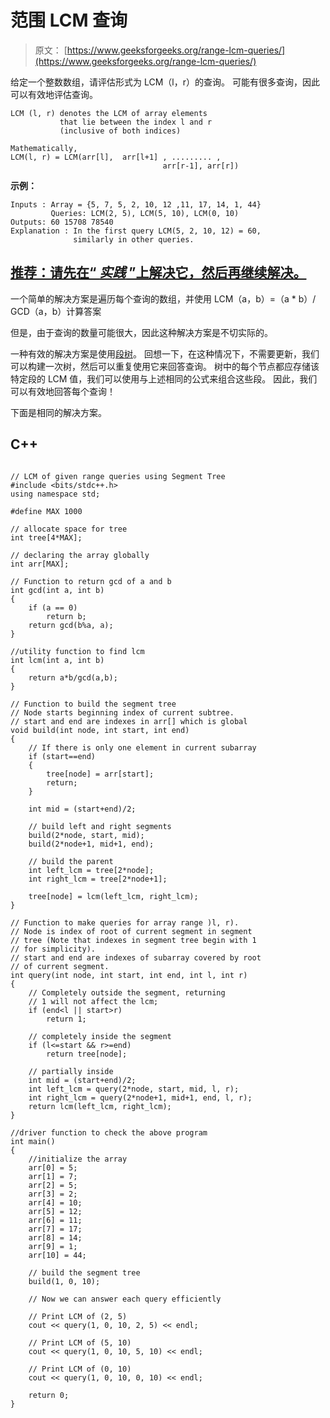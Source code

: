 # 范围 LCM 查询

> 原文： [https://www.geeksforgeeks.org/range-lcm-queries/](https://www.geeksforgeeks.org/range-lcm-queries/)

给定一个整数数组，请评估形式为 LCM（l，r）的查询。 可能有很多查询，因此可以有效地评估查询。

```
LCM (l, r) denotes the LCM of array elements
           that lie between the index l and r
           (inclusive of both indices) 

Mathematically, 
LCM(l, r) = LCM(arr[l],  arr[l+1] , ......... ,
                                  arr[r-1], arr[r])

```

**示例：**

```
Inputs : Array = {5, 7, 5, 2, 10, 12 ,11, 17, 14, 1, 44}
         Queries: LCM(2, 5), LCM(5, 10), LCM(0, 10)
Outputs: 60 15708 78540
Explanation : In the first query LCM(5, 2, 10, 12) = 60, 
              similarly in other queries.

```

## [推荐：请先在“ ***<u>实践</u>*** ”上解决它，然后再继续解决。](https://practice.geeksforgeeks.org/problems/range-lcm-queries/1)

一个简单的解决方案是遍历每个查询的数组，并使用
LCM（a，b）=（a * b）/ GCD（a，b）计算答案

但是，由于查询的数量可能很大，因此这种解决方案是不切实际的。

一种有效的解决方案是使用[段树](https://www.geeksforgeeks.org/segment-tree-set-1-sum-of-given-range/)。 回想一下，在这种情况下，不需要更新，我们可以构建一次树，然后可以重复使用它来回答查询。 树中的每个节点都应存储该特定段的 LCM 值，我们可以使用与上述相同的公式来组合这些段。 因此，我们可以有效地回答每个查询！

下面是相同的解决方案。

## C++ 

```

// LCM of given range queries using Segment Tree 
#include <bits/stdc++.h> 
using namespace std; 

#define MAX 1000 

// allocate space for tree 
int tree[4*MAX]; 

// declaring the array globally 
int arr[MAX]; 

// Function to return gcd of a and b 
int gcd(int a, int b) 
{ 
    if (a == 0) 
        return b; 
    return gcd(b%a, a); 
} 

//utility function to find lcm 
int lcm(int a, int b) 
{ 
    return a*b/gcd(a,b); 
} 

// Function to build the segment tree 
// Node starts beginning index of current subtree. 
// start and end are indexes in arr[] which is global 
void build(int node, int start, int end) 
{ 
    // If there is only one element in current subarray 
    if (start==end) 
    { 
        tree[node] = arr[start]; 
        return; 
    } 

    int mid = (start+end)/2; 

    // build left and right segments 
    build(2*node, start, mid); 
    build(2*node+1, mid+1, end); 

    // build the parent 
    int left_lcm = tree[2*node]; 
    int right_lcm = tree[2*node+1]; 

    tree[node] = lcm(left_lcm, right_lcm); 
} 

// Function to make queries for array range )l, r). 
// Node is index of root of current segment in segment 
// tree (Note that indexes in segment tree begin with 1 
// for simplicity). 
// start and end are indexes of subarray covered by root 
// of current segment. 
int query(int node, int start, int end, int l, int r) 
{ 
    // Completely outside the segment, returning 
    // 1 will not affect the lcm; 
    if (end<l || start>r) 
        return 1; 

    // completely inside the segment 
    if (l<=start && r>=end) 
        return tree[node]; 

    // partially inside 
    int mid = (start+end)/2; 
    int left_lcm = query(2*node, start, mid, l, r); 
    int right_lcm = query(2*node+1, mid+1, end, l, r); 
    return lcm(left_lcm, right_lcm); 
} 

//driver function to check the above program 
int main() 
{ 
    //initialize the array 
    arr[0] = 5; 
    arr[1] = 7; 
    arr[2] = 5; 
    arr[3] = 2; 
    arr[4] = 10; 
    arr[5] = 12; 
    arr[6] = 11; 
    arr[7] = 17; 
    arr[8] = 14; 
    arr[9] = 1; 
    arr[10] = 44; 

    // build the segment tree 
    build(1, 0, 10); 

    // Now we can answer each query efficiently 

    // Print LCM of (2, 5) 
    cout << query(1, 0, 10, 2, 5) << endl; 

    // Print LCM of (5, 10) 
    cout << query(1, 0, 10, 5, 10) << endl; 

    // Print LCM of (0, 10) 
    cout << query(1, 0, 10, 0, 10) << endl; 

    return 0; 
} 

```